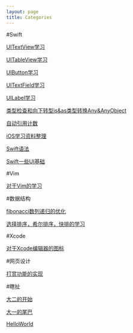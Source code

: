 ```yaml
---
layout: page
title: Categories
---
```


#Swift

[UITextView学习](/UITextView学习-Swift)

[UITableView学习](/UITableView学习-Swift)

[UIButton学习](/UIButton学习-Swift)

[UITextField学习](/UITextField学习-Swift)

[UILabel学习](/UILabel学习-Swift)

[类型检查和向下转型is&as类型转换Any&AnyObject](/类型检查和向下转型is&as类型转换Any&AnyObject-Swift)

[自动引用计数](/自动引用计数-Swift)

[iOS学习资料整理](/iOS学习资料整理-Swift)

[Swift语法](/Swift语法-Swift)

[Swift一些UI基础](/Swift一些UI基础-Swift)

#Vim

[对于Vim的学习](/对于Vim的学习-Vim)

#数据结构

[fibonacci数列递归的优化](/fibonacci数列递归的优化-数据结构)

[选择排序，希尔排序，快排的学习](/选择排序，希尔排序，快排的学习-数据结构)

#Xcode

[对于Xcode编辑器的图标](/对于Xcode编辑器的图标-Xcode)

#网页设计

[打赏功能的实现](/打赏功能的实现-网页设计)

#瞎扯

[大二的开始](/大二的开始-瞎扯)

[大一的尾巴](/大一的尾巴-瞎扯)

[HelloWorld](/HelloWorld-瞎扯)